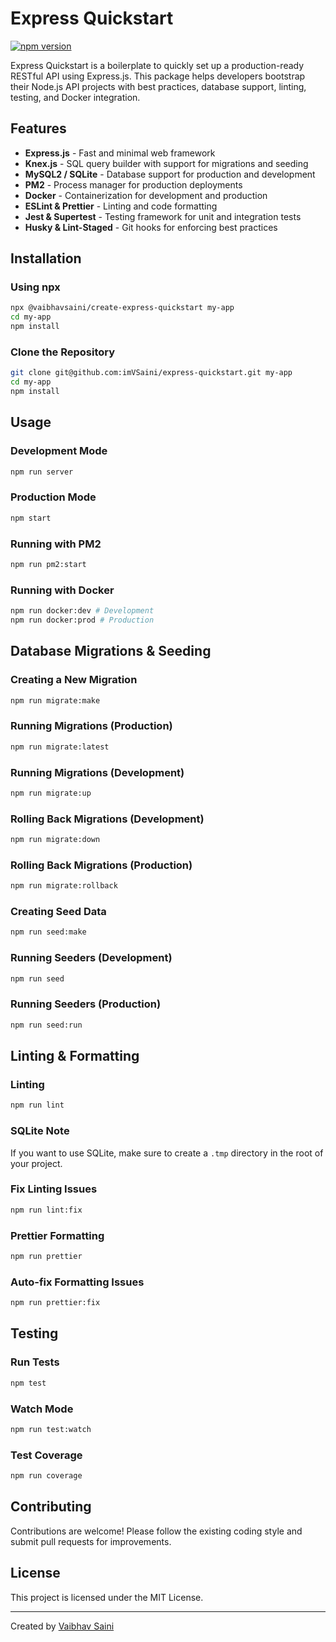 # Express Quickstart

[![npm version](https://badge.fury.io/js/%40vaibhavsaini%2Fcreate-express-quickstart.svg)](https://badge.fury.io/js/%40vaibhavsaini%2Fcreate-express-quickstart)

Express Quickstart is a boilerplate to quickly set up a production-ready RESTful API using Express.js. This package helps developers bootstrap their Node.js API projects with best practices, database support, linting, testing, and Docker integration.

## Features

- **Express.js** - Fast and minimal web framework
- **Knex.js** - SQL query builder with support for migrations and seeding
- **MySQL2 / SQLite** - Database support for production and development
- **PM2** - Process manager for production deployments
- **Docker** - Containerization for development and production
- **ESLint & Prettier** - Linting and code formatting
- **Jest & Supertest** - Testing framework for unit and integration tests
- **Husky & Lint-Staged** - Git hooks for enforcing best practices

## Installation

### Using npx
```sh
npx @vaibhavsaini/create-express-quickstart my-app
cd my-app
npm install
```

### Clone the Repository
```sh
git clone git@github.com:imVSaini/express-quickstart.git my-app
cd my-app
npm install
```

## Usage

### Development Mode
```sh
npm run server
```

### Production Mode
```sh
npm start
```

### Running with PM2
```sh
npm run pm2:start
```

### Running with Docker
```sh
npm run docker:dev # Development
npm run docker:prod # Production
```

## Database Migrations & Seeding

### Creating a New Migration
```sh
npm run migrate:make
```

### Running Migrations (Production)
```sh
npm run migrate:latest
```

### Running Migrations (Development)
```sh
npm run migrate:up
```

### Rolling Back Migrations (Development)
```sh
npm run migrate:down
```

### Rolling Back Migrations (Production)
```sh
npm run migrate:rollback
```

### Creating Seed Data
```sh
npm run seed:make
```

### Running Seeders (Development)
```sh
npm run seed
```

### Running Seeders (Production)
```sh
npm run seed:run
```

## Linting & Formatting

### Linting
```sh
npm run lint
```

### SQLite Note
If you want to use SQLite, make sure to create a `.tmp` directory in the root of your project.

### Fix Linting Issues
```sh
npm run lint:fix
```

### Prettier Formatting
```sh
npm run prettier
```

### Auto-fix Formatting Issues
```sh
npm run prettier:fix
```

## Testing

### Run Tests
```sh
npm test
```

### Watch Mode
```sh
npm run test:watch
```

### Test Coverage
```sh
npm run coverage
```

## Contributing

Contributions are welcome! Please follow the existing coding style and submit pull requests for improvements.

## License

This project is licensed under the MIT License.

---

Created by [Vaibhav Saini](https://github.com/imVSaini)
